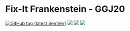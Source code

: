 # Fix-It Frankenstein - GGJ20

[![GitHub tag (latest SemVer)](https://img.shields.io/github/v/tag/MarianBecher/GGJ20?style=flat-square&label=Release)](https://github.com/MarianBecher/GGJ20/releases)
[![](https://img.shields.io/badge/Global%20Gamejam-2020-blue?style=flat-square)](https://globalgamejam.org/2020/games/fix-it-frankenstein-8)
[![](https://img.shields.io/badge/itch.io-fix--it--frankenstein-orange?style=flat-square)](https://theras.itch.io/fix-it-frankenstein)
[![](https://img.shields.io/badge/IG%20Jam-GGJ2020-brightgreen?style=flat-square)](https://igjam.eu/jams/global-game-jam-2020/777)
